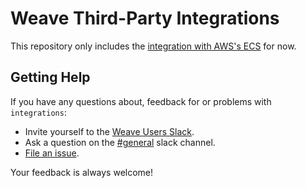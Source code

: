 # Weave Third-Party Integrations

This repository only includes the [integration with AWS's ECS](aws/ecs/) for now.

## <a name="help"></a>Getting Help

If you have any questions about, feedback for or problems with `integrations`:

- Invite yourself to the <a href="https://slack.weave.works/" target="_blank">Weave Users Slack</a>.
- Ask a question on the [#general](https://weave-community.slack.com/messages/general/) slack channel.
- [File an issue](https://github.com/weaveworks/integrations/issues/new).

Your feedback is always welcome!
